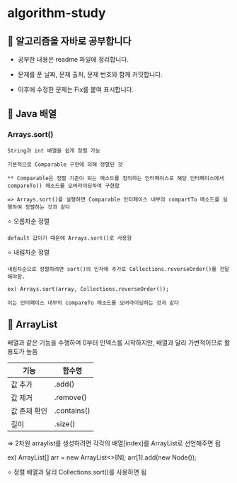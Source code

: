 # algorithm-study
## 📓 알고리즘을 자바로 공부합니다
- 공부한 내용은 readme 파일에 정리합니다.

- 문제를 푼 날짜, 문제 출처, 문제 번호와 함께 커밋합니다.

- 이후에 수정한 문제는 Fix를 붙여 표시합니다.


## 📕 Java 배열 
### Arrays.sort()
    String과 int 배열을 쉽게 정렬 가능
    
    기본적으로 Comparable 구현에 의해 정렬된 것
    
    ** Comparable은 정렬 기준이 되는 메소드를 정의하는 인터페이스로 해당 인터페이스에서 compareTo() 메소드를 오버라이딩하여 구현함
   
    => Arrays.sort()를 실행하면 Comparable 인터페이스 내부의 compartTo 메소드를 실행하여 정렬하는 것과 같다

  ⭐️ 오름차순 정렬
  
    default 값이기 때문에 Arrays.sort()로 사용함

  ⭐️ 내림차순 정렬
    
    내림차순으로 정렬하려면 sort()의 인자에 추가로 Collections.reverseOrder()를 전달해야함.
  
    ex) Arrays.sort(array, Collections.reverseOrder());

    이는 인터페이스 내부의 compareTo 메소드를 오버라이딩하는 것과 같다

## 📕  ArrayList
배열과 같은 기능을 수행하며 0부터 인덱스를 시작하지만, 배열과 달리 가변적이므로 활용도가 높음

| 기능 | 함수명 |
| --- | --- |
| 값 추가 | .add() |
| 값 제거  | .remove() |
| 값 존재 확인 | .contains() |
| 길이 | .size() |

⇒ 2차원 arraylist를 생성하려면 각각의 배열[index]를 ArrayList로 선언해주면 됨

ex) ArrayList<Node>[] arr = new ArrayList<>[N];
arr[1].add(new Node());

⭐️ 정렬
    배열과 달리 Collections.sort()를 사용하면 됨
  

